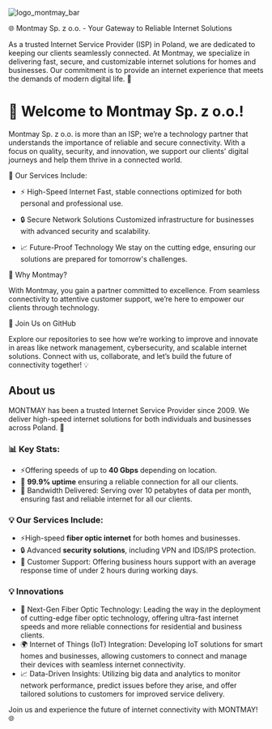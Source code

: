 
![logo_montmay_bar](https://github.com/user-attachments/assets/192cffb6-fced-4962-9314-c4fec95d6c9e)



🌐 Montmay Sp. z o.o. - Your Gateway to Reliable Internet Solutions

As a trusted Internet Service Provider (ISP) in Poland, we are dedicated to keeping our clients seamlessly connected. At Montmay, we specialize in delivering fast, secure, and customizable internet solutions for homes and businesses. Our commitment is to provide an internet experience that meets the demands of modern digital life. 🚀

# 👋 Welcome to Montmay Sp. z o.o.!


Montmay Sp. z o.o. is more than an ISP; we’re a technology partner that understands the importance of reliable and secure connectivity. With a focus on quality, security, and innovation, we support our clients' digital journeys and help them thrive in a connected world.

💼 Our Services Include:

- ⚡ High-Speed Internet
  Fast, stable connections optimized for both personal and professional use.

- 🔒 Secure Network Solutions
  Customized infrastructure for businesses with advanced security and scalability.

- 📈 Future-Proof Technology
  We stay on the cutting edge, ensuring our solutions are prepared for tomorrow's challenges.

🌟 Why Montmay?

With Montmay, you gain a partner committed to excellence. From seamless connectivity to attentive customer support, we’re here to empower our clients through technology.

🔗 Join Us on GitHub

Explore our repositories to see how we’re working to improve and innovate in areas like network management, cybersecurity, and scalable internet solutions. Connect with us, collaborate, and let’s build the future of connectivity together! 💡


## About us

MONTMAY has been a trusted Internet Service Provider since 2009. We deliver high-speed internet solutions for both individuals and businesses across Poland. 🚀

### 📊 Key Stats:
- ⚡Offering speeds of up to **40 Gbps** depending on location. 
- 📶 **99.9% uptime** ensuring a reliable connection for all our clients.
- 🚀 Bandwidth Delivered: Serving over 10 petabytes of data per month, ensuring fast and reliable internet for all our clients.

### 💡 Our Services Include:
- ⚡High-speed **fiber optic internet** for both homes and businesses.
- 🔒 Advanced **security solutions**, including VPN and IDS/IPS protection.
- 🔧 Customer Support: Offering business hours support with an average response time of under 2 hours during working days.

### 💡 Innovations
- 🔧 Next-Gen Fiber Optic Technology: Leading the way in the deployment of cutting-edge fiber optic technology, offering ultra-fast internet speeds and more reliable connections for residential and business clients.
- 🌍 Internet of Things (IoT) Integration: Developing IoT solutions for smart homes and businesses, allowing customers to connect and manage their devices with seamless internet connectivity.
- 📈 Data-Driven Insights: Utilizing big data and analytics to monitor network performance, predict issues before they arise, and offer tailored solutions to customers for improved service delivery.

Join us and experience the future of internet connectivity with MONTMAY! 🌐
